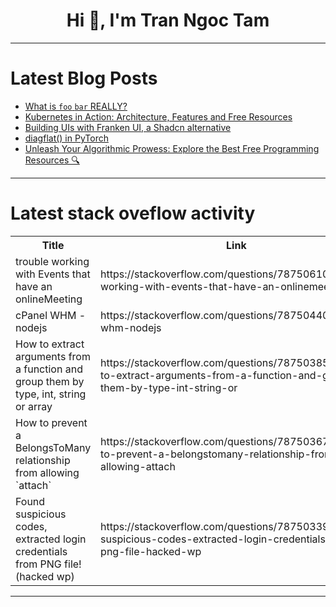 <h1 align="center">Hi 👋, I'm Tran Ngoc Tam</h1>

---

# Latest Blog Posts 
<!-- BLOG-POST-LIST:START -->
- [What is `foo` `bar` REALLY?](https://dev.to/opensourcee/what-is-foo-bar-really-4n8g)
- [Kubernetes in Action: Architecture, Features and Free Resources](https://dev.to/subodh_bagde/kubernetes-in-action-architecture-features-and-free-resources-d52)
- [Building UIs with Franken UI, a Shadcn alternative](https://dev.to/logrocket/building-uis-with-franken-ui-a-shadcn-alternative-2jml)
- [diagflat&lpar;&rpar; in PyTorch](https://dev.to/hyperkai/diagflat-in-pytorch-2fl0)
- [Unleash Your Algorithmic Prowess: Explore the Best Free Programming Resources 🔍](https://dev.to/getvm/unleash-your-algorithmic-prowess-explore-the-best-free-programming-resources-fa9)
<!-- BLOG-POST-LIST:END -->

---

# Latest stack oveflow activity
<table>
  <tr><th>Title</th><th>Link</th></tr>
  <!-- STACKOVERFLOW:START --><tr><td>trouble working with Events that have an onlineMeeting</td><td>https://stackoverflow.com/questions/78750610/trouble-working-with-events-that-have-an-onlinemeeting</td></tr><tr><td>cPanel WHM - nodejs</td><td>https://stackoverflow.com/questions/78750440/cpanel-whm-nodejs</td></tr><tr><td>How to extract arguments from a function and group them by type, int, string or array</td><td>https://stackoverflow.com/questions/78750385/how-to-extract-arguments-from-a-function-and-group-them-by-type-int-string-or</td></tr><tr><td>How to prevent a BelongsToMany relationship from allowing `attach`</td><td>https://stackoverflow.com/questions/78750367/how-to-prevent-a-belongstomany-relationship-from-allowing-attach</td></tr><tr><td>Found suspicious codes, extracted login credentials from PNG file! &lpar;hacked wp&rpar;</td><td>https://stackoverflow.com/questions/78750339/found-suspicious-codes-extracted-login-credentials-from-png-file-hacked-wp</td></tr><!-- STACKOVERFLOW:END -->
</table>

---


